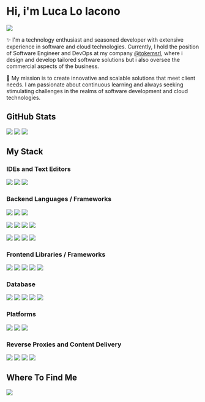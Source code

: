 # Hi, i'm Luca Lo Iacono
<img src="https://komarev.com/ghpvc/?username=lucaloiacono&style=for-the-badge">

✨ I'm a technology enthusiast and seasoned developer with extensive experience in software and cloud technologies. Currently, I hold the position of Software Engineer and DevOps at my company [@tokemsrl](https://github.com/tokemsrl), where i design and develop tailored software solutions but i also oversee the commercial aspects of the business.

🚀 My mission is to create innovative and scalable solutions that meet client needs. I am passionate about continuous learning and always seeking stimulating challenges in the realms of software development and cloud technologies.

## GitHub Stats
<p>
  <img src="http://github-profile-summary-cards.vercel.app/api/cards/profile-details?username=lucaloiacono&theme=algolia">
  <img src="http://github-profile-summary-cards.vercel.app/api/cards/most-commit-language?username=lucaloiacono&theme=algolia">
  <img src="http://github-profile-summary-cards.vercel.app/api/cards/stats?username=lucaloiacono&theme=algolia">
</p>

## My Stack
### IDEs and Text Editors
<p>
  <img src="https://img.shields.io/badge/Visual_Studio_Code-0078D4?style=for-the-badge&logo=visual%20studio%20code&logoColor=white">
  <img src="https://img.shields.io/badge/WebStorm-000000?style=for-the-badge&logo=webstorm&logoColor=white">
  <img src="https://img.shields.io/badge/PyCharm-000000?style=for-the-badge&logo=pycharm&logoColor=white">
</p>

### Backend Languages / Frameworks
<p>
  <img src="https://img.shields.io/badge/HTML5-E34F26?style=for-the-badge&logo=html5&logoColor=white">
  <img src="https://img.shields.io/badge/CSS3-1572B6?style=for-the-badge&logo=css3&logoColor=white">
  <img src="https://img.shields.io/badge/JavaScript-F7DF1E?style=for-the-badge&logo=javascript&logoColor=black">
</p>
<p>
  <img src="https://img.shields.io/badge/.Net-512BD4?style=for-the-badge&logo=dotnet&logoColor=white">
  <img src="https://img.shields.io/badge/Python-3776AB?style=for-the-badge&logo=python&logoColor=white">
  <img src="https://img.shields.io/badge/TypeScript-3178C6?style=for-the-badge&logo=typescript&logoColor=white">
  <img src="https://img.shields.io/badge/Dart-0175C2?style=for-the-badge&logo=dart&logoColor=white">
</p>
<p>
  <img src="https://img.shields.io/badge/Node.js-339933?style=for-the-badge&logo=nodedotjs&logoColor=white">
  <img src="https://img.shields.io/badge/Express-000000?style=for-the-badge&logo=express&logoColor=white">
  <img src="https://img.shields.io/badge/Serverless-FD5750?style=for-the-badge&logo=serverless&logoColor=white">
  <img src="https://img.shields.io/badge/AWS-232F3E?style=for-the-badge&logo=amazonaws&logoColor=white">
</p>

### Frontend Libraries / Frameworks
<p>
  <img src="https://img.shields.io/badge/Next.js-0F0F11?style=for-the-badge&logo=nextdotjs&logoColor=white">
  <img src="https://img.shields.io/badge/React-61DAFB?style=for-the-badge&logo=react&logoColor=black">
  <img src="https://img.shields.io/badge/Vue.js-4FC08D?style=for-the-badge&logo=vuedotjs&logoColor=white">
  <img src="https://img.shields.io/badge/Angular-CC2927?style=for-the-badge&logo=angular&logoColor=white">
  <img src="https://img.shields.io/badge/Flutter-02569B?style=for-the-badge&logo=flutter&logoColor=white">
</p>

### Database
<p>
  <img src="https://img.shields.io/badge/Microsoft_SQL-CC2927?style=for-the-badge&logo=microsoftsqlserver&logoColor=white">
  <img src="https://img.shields.io/badge/MySQL-4479A1?style=for-the-badge&logo=mysql&logoColor=white">
  <img src="https://img.shields.io/badge/PostgreSQL-4169E1?style=for-the-badge&logo=postgresql&logoColor=white">
  <img src="https://img.shields.io/badge/MongoDB-47A248?style=for-the-badge&logo=mongodb&logoColor=white">
  <img src="https://img.shields.io/badge/DynamoDB-4053D6?style=for-the-badge&logo=amazondynamodb&logoColor=white">
</p>

### Platforms
<p>
  <img src="https://img.shields.io/badge/Docker-2496ED?style=for-the-badge&logo=docker&logoColor=white">
  <img src="https://img.shields.io/badge/Kubernetes-326CE5?style=for-the-badge&logo=kubernetes&logoColor=white">
  <img src="https://img.shields.io/badge/Amazon_EKS-FF9900?style=for-the-badge&logo=amazoneks&logoColor=black">
</p>

### Reverse Proxies and Content Delivery
<p>
  <img src="https://img.shields.io/badge/Apache-D22128?style=for-the-badge&logo=apache&logoColor=white">
  <img src="https://img.shields.io/badge/NGINX-009639?style=for-the-badge&logo=nginx&logoColor=white">
  <img src="https://img.shields.io/badge/Traefik_Proxy-24A1C1?style=for-the-badge&logo=traefikproxy&logoColor=white">
  <img src="https://img.shields.io/badge/AWS_CloudFront-9146FF?style=for-the-badge&logo=amazonaws&logoColor=white">
</p>

## Where To Find Me

<p>
  <a href="https://www.linkedin.com/in/loiacono-luca"><img src="https://img.shields.io/badge/LinkedIn-0077B5?style=for-the-badge&logo=linkedin&logoColor=white"></a>
</p>

<!--
**lucaloiacono/lucaloiacono** is a ✨ _special_ ✨ repository because its `README.md` (this file) appears on your GitHub profile.

#### Stats:
<img align="center" src="https://github-readme-stats.vercel.app/api?username=lucaloiacono&count_private=true&show_icons=true&theme=github_dark&custom_title=Stats"/>

| <img align="center" src="https://github-readme-stats.vercel.app/api?username=lucaloiacono&count_private=true&show_icons=true&theme=github_dark&custom_title=Stats"/> | <img align="center" src="https://github-readme-stats.vercel.app/api/top-langs/?username=lucaloiacono&show_icons=true&layout=compact&theme=github_dark"/> |
| ------------- | ------------- |
-->
